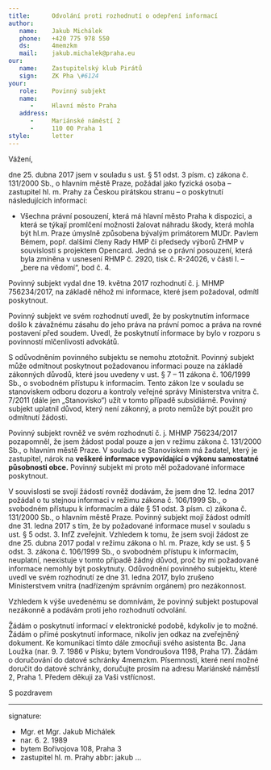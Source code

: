 ```yaml
---
title:      Odvolání proti rozhodnutí o odepření informací
author:
   name:    Jakub Michálek
   phone:   +420 775 978 550
   ds:      4memzkm
   mail:    jakub.michalek@praha.eu
our:
   name:    Zastupitelský klub Pirátů
   sign:    ZK Pha \#6124
your:
   role:    Povinný subjekt
   name:    
      -     Hlavní město Praha
   address:
      -     Mariánské náměstí 2
      -     110 00 Praha 1
style:      letter
---
```


Vážení,

dne 25. dubna 2017 jsem v souladu s ust. § 51 odst. 3 písm. c) zákona č. 131/2000 Sb., o hlavním městě Praze, požádal jako fyzická osoba – zastupitel hl. m. Prahy za Českou pirátskou stranu – o poskytnutí následujících informací:

* Všechna právní posouzení, která má hlavní město Praha k dispozici, a která se týkají promlčení možnosti žalovat náhradu škody,
která mohla být hl.m. Praze úmyslně způsobena bývalým primátorem MUDr. Pavlem Bémem, popř. dalšími členy Rady HMP či předsedy výborů ZHMP v souvislosti s projektem Opencard. Jedná se o právní posouzení, která byla zmíněna v usnesení RHMP č. 2920, tisk č. R-24026, v části I. – „bere na vědomí“, bod č. 4.

Povinný subjekt vydal dne 19. května 2017 rozhodnutí č. j. MHMP 756234/2017, na základě něhož mi informace, které jsem požadoval, odmítl poskytnout.

Povinný subjekt ve svém rozhodnutí uvedl, že by poskytnutím informace došlo k závažnému zásahu do jeho práva na právní pomoc a práva na rovné postavení před soudem. Uvedl, že poskytnutí informace by bylo v rozporu s povinností mlčenlivosti advokátů.

S odůvodněním povinného subjektu se nemohu ztotožnit. Povinný subjekt může odmítnout poskytnout požadovanou informaci pouze na základě zákonných důvodů, které jsou uvedeny v ust. § 7 – 11 zákona č. 106/1999 Sb., o svobodném přístupu k informacím. Tento zákon lze v souladu se stanoviskem odboru dozoru a kontroly veřejné správy Ministerstva vnitra č. 7/2011 (dále jen „Stanovisko“) užít v tomto případě subsidiárně. Povinný subjekt uplatnil důvod, který není zákonný, a proto nemůže být použit pro odmítnutí žádosti. 

Povinný subjekt rovněž ve svém rozhodnutí č. j. MHMP 756234/2017 pozapomněl, že jsem žádost podal pouze a jen v režimu zákona č. 131/2000 Sb., o hlavním městě Praze. V souladu se Stanoviskem má žadatel, který je zastupitel, nárok na **veškeré informace vypovídající o výkonu samostatné působnosti obce.** Povinný subjekt mi proto měl požadované informace poskytnout. 

V souvislosti se svojí žádostí rovněž dodávám, že jsem dne 12. ledna 2017 požádal o tu stejnou informaci v režimu zákona č. 106/1999 Sb., o svobodném přístupu k informacím a dále § 51 odst. 3 písm. c) zákona č. 131/2000 Sb., o hlavním městě Praze. Povinný subjekt mojí žádost odmítl dne 31. ledna 2017 s tím, že by požadované informace musel v souladu s ust. § 5 odst. 3. InfZ zveřejnit. Vzhledem k tomu, že jsem svoji žádost ze dne 25. dubna 2017 podal v režimu zákona o hl. m. Praze, kdy se ust. § 5 odst. 3. zákona č. 106/1999 Sb., o svobodném přístupu k informacím, neuplatní, neexistuje v tomto případě žádný důvod, proč by mi požadované informace nemohly být poskytnuty. Odůvodnění povinného subjektu, které uvedl ve svém rozhodnutí ze dne 31. ledna 2017, bylo zrušeno Ministerstvem vnitra (nadřízeným správním orgánem) pro nezákonnost. 

Vzhledem k výše uvedenému se domnívám, že povinný subjekt postupoval nezákonně a podávám proti jeho rozhodnutí odvolání. 

Žádám o poskytnutí informací v elektronické podobě, kdykoliv je to možné. Žádám o přímé poskytnutí informace, nikoliv jen odkaz na zveřejněný dokument. Ke komunikaci tímto dále zmocňuji svého asistenta Bc. Jana Loužka (nar. 9. 7. 1986 v Písku; bytem Vondroušova 1198, Praha 17). Žádám o doručování do datové schránky 4memzkm. Písemnosti, které není možné doručit do datové schránky, doručujte prosím na adresu Mariánské náměstí 2, Praha 1. Předem děkuji za Vaši vstřícnost.

S pozdravem

---
signature: 
  - Mgr. et Mgr. Jakub Michálek
  - nar. 6. 2. 1989
  - bytem Bořivojova 108, Praha 3
  - zastupitel hl. m. Prahy
abbr:       jakub
...
